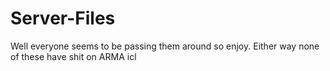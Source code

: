 # Server-Files
Well everyone seems to be passing them around so enjoy. Either way none of these have shit on ARMA icl
